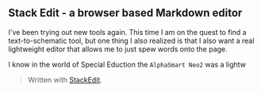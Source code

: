 

## Stack Edit - a browser based Markdown editor

I've been trying out new tools again. This time I am on the quest to find a text-to-schematic tool, but one thing I also realized is that I also want a real lightweight editor that allows me to just spew words onto the page.

I know in the world of Special Eduction the `AlphaSmart Neo2` was a lightw
> Written with [StackEdit](https://stackedit.io/).
<!--stackedit_data:
eyJoaXN0b3J5IjpbLTIxMDgzMDk0MDgsLTk2ODQyMDU5OF19
-->